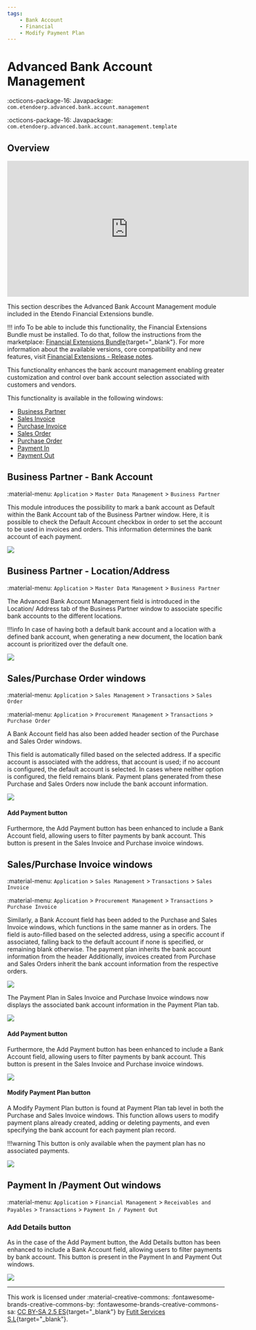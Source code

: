 ```yaml
---
tags:
    - Bank Account
    - Financial
    - Modify Payment Plan 
---
```


# Advanced Bank Account Management

:octicons-package-16: Javapackage: `com.etendoerp.advanced.bank.account.management`

:octicons-package-16: Javapackage: `com.etendoerp.advanced.bank.account.management.template`

## Overview

<iframe width="560" height="315" src="https://www.youtube.com/embed/7AtGyQ62FHs?si=HisPbmd0KzblSq0O" title="YouTube video player" frameborder="0" allow="accelerometer; autoplay; clipboard-write; encrypted-media; gyroscope; picture-in-picture; web-share" referrerpolicy="strict-origin-when-cross-origin" allowfullscreen></iframe>

This section describes the Advanced Bank Account Management module included in the Etendo Financial Extensions bundle.

!!! info
    To be able to include this functionality, the Financial Extensions Bundle must be installed. To do that, follow the instructions from the marketplace: [Financial Extensions Bundle](https://marketplace.etendo.cloud/#/product-details?module=9876ABEF90CC4ABABFC399544AC14558){target="_blank"}. For more information about the available versions, core compatibility and new features, visit [Financial Extensions - Release notes](../../../../../whats-new/release-notes/etendo-classic/bundles/financial-extensions/release-notes.md).

This functionality enhances the bank account management enabling greater customization and control over bank account selection associated with customers and vendors.

This functionality is available in the following windows: 

- [Business Partner](../../../basic-features/master-data-management/master-data.md#advanced-bank-account-management)
- [Sales Invoice](../../../basic-features/sales-management/transactions.md#advanced-bank-account-management_1)
- [Purchase Invoice](../../../basic-features/procurement-management/transactions.md#advanced-bank-account-management_1)
- [Sales Order](../../../basic-features/sales-management/transactions.md#advanced-bank-account-management)
- [Purchase Order](../../../basic-features/procurement-management/transactions.md#advanced-bank-account-management)
- [Payment In](../../../basic-features/financial-management/receivables-and-payables/transactions.md#advanced-bank-account-management_1)
- [Payment Out](../../../basic-features/financial-management/receivables-and-payables/transactions.md#advanced-bank-account-management)

## Business Partner - Bank Account
:material-menu: `Application` > `Master Data Management` > `Business Partner`

This module introduces the possibility to mark a bank account as Default within the Bank Account tab of the Business Partner window. Here, it is possible to check the Default Account checkbox in order to set the account to be used in invoices and orders. This information determines the bank account of each payment.

![](../../../../../assets/user-guide/etendo-classic/optional-features/bundles/financial-extensions/advanced-bank-account-management/aba1.png)

## Business Partner - Location/Address
:material-menu: `Application` > `Master Data Management` > `Business Partner` 

The Advanced Bank Account Management field is introduced in the Location/ Address tab of the Business Partner window to associate specific bank accounts to the different locations.  

!!!info
    In case of having both a default bank account and a location with a defined bank account, when generating a new document, the location bank account is prioritized over the default one.

![](../../../../../assets/user-guide/etendo-classic/optional-features/bundles/financial-extensions/advanced-bank-account-management/aba2.png)

## Sales/Purchase Order windows
:material-menu: `Application` > `Sales Management` > `Transactions` > `Sales Order`

:material-menu: `Application` > `Procurement Management` > `Transactions` > `Purchase Order`

A Bank Account field has also been added header section of the Purchase and Sales Order windows.

This field is automatically filled based on the selected address. If a specific account is associated with the address, that account is used; if no account is configured, the default account is selected. In cases where neither option is configured, the field remains blank. Payment plans generated from these Purchase and Sales Orders now include the bank account information.

![](../../../../../assets/user-guide/etendo-classic/optional-features/bundles/financial-extensions/advanced-bank-account-management/aba3.png)

#### Add Payment button

Furthermore, the Add Payment button has been enhanced to include a Bank Account field, allowing users to filter payments by bank account. This button is present in the Sales Invoice and Purchase invoice windows.


## Sales/Purchase Invoice windows

:material-menu: `Application` > `Sales Management` > `Transactions` > `Sales Invoice`

:material-menu: `Application` > `Procurement Management` > `Transactions` > `Purchase Invoice`

Similarly, a Bank Account field has been added to the Purchase and Sales Invoice windows, which functions in the same manner as in orders. The field is auto-filled based on the selected address, using a specific account if associated, falling back to the default account if none is specified, or remaining blank otherwise. 
The payment plan inherits the bank account information from the header
Additionally, invoices created from Purchase and Sales Orders inherit the bank account information from the respective orders.

![](../../../../../assets/user-guide/etendo-classic/optional-features/bundles/financial-extensions/advanced-bank-account-management/aba4.png)

The Payment Plan in Sales Invoice and Purchase Invoice windows now displays the associated bank account information in the Payment Plan tab. 

![](../../../../../assets/user-guide/etendo-classic/optional-features/bundles/financial-extensions/advanced-bank-account-management/aba5.png)

#### Add Payment button

Furthermore, the Add Payment button has been enhanced to include a Bank Account field, allowing users to filter payments by bank account. This button is present in the Sales Invoice and Purchase invoice windows.

![](../../../../../assets/user-guide/etendo-classic/optional-features/bundles/financial-extensions/advanced-bank-account-management/aba6.png)


#### Modify Payment Plan button

A Modify Payment Plan button is found at Payment Plan tab level in both the Purchase and Sales Invoice windows. This function allows users to modify payment plans already created, adding or deleting payments, and even specifying the bank account for each payment plan record.

!!!warning
    This button is only available when the payment plan has no associated payments.

![](../../../../../assets/user-guide/etendo-classic/optional-features/bundles/financial-extensions/advanced-bank-account-management/aba7.png)

## Payment In /Payment Out windows
:material-menu: `Application` > `Financial Management` > `Receivables and Payables` > `Transactions` > `Payment In / Payment Out` 
### Add Details button


As in the case of the Add Payment button, the Add Details button has been enhanced to include a Bank Account field, allowing users to filter payments by bank account. This button is present in the Payment In and Payment Out windows.

![](../../../../../assets/user-guide/etendo-classic/optional-features/bundles/financial-extensions/advanced-bank-account-management/aba8.png)

---
This work is licensed under :material-creative-commons: :fontawesome-brands-creative-commons-by: :fontawesome-brands-creative-commons-sa: [ CC BY-SA 2.5 ES](https://creativecommons.org/licenses/by-sa/2.5/es/){target="_blank"} by [Futit Services S.L](https://etendo.software){target="_blank"}.